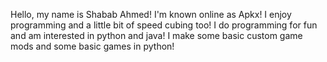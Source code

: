 Hello, my name is Shabab Ahmed! I'm known online as Apkx!
I enjoy programming and a little bit of speed cubing too!
I do programming for fun and am interested in python and java!
I make some basic custom game mods and some basic games in python!
